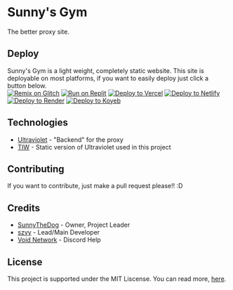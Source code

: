 # Sunny's Gym

The better proxy site.

## Deploy

Sunny's Gym is a light weight, completely static website. This site is deployable on most platforms, if you want to easily deploy just click a button below. <br>
[![Remix on Glitch](https://binbashbanana.github.io/deploy-buttons/buttons/remade/glitch.svg)](https://glitch.com/edit/#!/import/github/SunnysGym/SunnysGym.github.io) 
[![Run on Replit](https://binbashbanana.github.io/deploy-buttons/buttons/remade/replit.svg)](https://replit.com/github/SunnysGym/SunnysGym.github.io)
[![Deploy to Vercel](https://binbashbanana.github.io/deploy-buttons/buttons/remade/vercel.svg)](https://vercel.com/new/clone?repository-url=https://github.com/SunnysGym/SunnysGym.github.io)
[![Deploy to Netlify](https://binbashbanana.github.io/deploy-buttons/buttons/remade/netlify.svg)](https://app.netlify.com/start/deploy?repository=https://github.com/SunnysGym/SunnysGym.github.io)
[![Deploy to Render](https://binbashbanana.github.io/deploy-buttons/buttons/remade/render.svg)](https://render.com/deploy?repo=https://github.com/SunnysGym/SunnysGym.github.io)
[![Deploy to Koyeb](https://binbashbanana.github.io/deploy-buttons/buttons/remade/koyeb.svg)](https://app.koyeb.com/deploy?type=git&repository=github.com/SunnysGym/SunnysGym.github.io&branch=main&name=SunnysGym)

## Technologies

* [Ultraviolet](https://github.com/titaniumnetwork-dev/Ultraviolet) - "Backend" for the proxy
* [TIW](https://github.com/KwazyMotoo/TIW-Static) - Static version of Ultraviolet used in this project

## Contributing

If you want to contribute, just make a pull request please!! :D

## Credits
* [SunnyTheDog](https://discord.com/users/791783191639228426/) - Owner, Project Leader
* [szvy](https://github.com/szvy) - Lead/Main Developer
* [Void Network](https://void.radio.am) - Discord Help

## License
This project is supported under the MIT Liscense. You can read more, [here](https://choosealicense.com/licenses/mit/).
